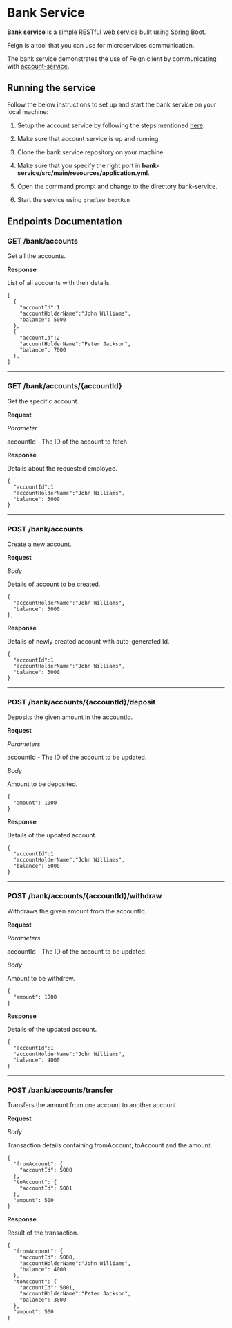 # Bank Service

**Bank service** is a simple RESTful web service built using Spring Boot.

Feign is a tool that you can use for microservices communication.

The bank service demonstrates the use of Feign client by communicating with [account-service](https://github.com/nileshwaani/tutorials/tree/master/Feign/account-service).

## Running the service

Follow the below instructions to set up and start the bank service on your local machine:

1. Setup the account service by following the steps mentioned [here](https://github.com/nileshwaani/tutorials/blob/master/Feign/account-service/README.md).

2. Make sure that account service is up and running.

3. Clone the bank service repository on your machine.

4. Make sure that you specify the right port in **bank-service/src/main/resources/application.yml**.

5. Open the command prompt and change to the directory bank-service.

6. Start the service using `gradlew bootRun`

## Endpoints Documentation
### GET /bank/accounts

Get all the accounts.

**Response**

List of all accounts with their details.

```
[
  {
    "accountId":1
    "accountHolderName":"John Williams",
    "balance": 5000
  },
  {
    "accountId":2
    "accountHolderName":"Peter Jackson",
    "balance": 7000
  },
]
```
---
### GET /bank/accounts/{accountId}

Get the specific account.

**Request**

_Parameter_

accountId - The ID of the account to fetch.

**Response**

Details about the requested employee.

```
{
  "accountId":1
  "accountHolderName":"John Williams",
  "balance": 5000
}
```
---
### POST /bank/accounts

Create a new account.

**Request**

_Body_

Details of account to be created.
```
{
  "accountHolderName":"John Williams",
  "balance": 5000
},
```

**Response**

Details of newly created account with auto-generated Id.

```
{
  "accountId":1
  "accountHolderName":"John Williams",
  "balance": 5000
}
```
---
### POST /bank/accounts/{accountId}/deposit

Deposits the given amount in the accountId.

**Request**

_Parameters_

accountId - The ID of the account to be updated.

_Body_

Amount to be deposited.
```
{
  "amount": 1000
}
```

**Response**

Details of the updated account.

```
{
  "accountId":1
  "accountHolderName":"John Williams",
  "balance": 6000
}
```
---
### POST /bank/accounts/{accountId}/withdraw

Withdraws the given amount from the accountId.

**Request**

_Parameters_

accountId - The ID of the account to be updated.

_Body_

Amount to be withdrew.
```
{
  "amount": 1000
}
```

**Response**

Details of the updated account.

```
{
  "accountId":1
  "accountHolderName":"John Williams",
  "balance": 4000
}
```
---
### POST /bank/accounts/transfer

Transfers the amount from one account to another account.

**Request**

_Body_

Transaction details containing fromAccount, toAccount and the amount.
```
{
  "fromAccount": {
    "accountId": 5000
  },
  "toAccount": {
    "accountId": 5001
  },
  "amount": 500
}
```

**Response**

Result of the transaction.

```
{
  "fromAccount": {
    "accountId": 5000,
    "accountHolderName":"John Williams",
    "balance": 4000
  },
  "toAccount": {
    "accountId": 5001,
    "accountHolderName":"Peter Jackson",
    "balance": 3000
  },
  "amount": 500
}
```

